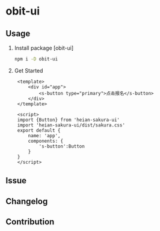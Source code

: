 <!--
 * @Author: 曹捷
 * @Date: 2020-02-26 14:04:18
 * @LastEditors: 曹捷
 * @LastEditTime: 2020-02-26 15:48:41
 * @Description: file content
 -->
# obit-ui

## Usage
1. Install package [obit-ui]
   ```sh
   npm i -D obit-ui
   ```
2. Get Started
   ```vue
    <template>
        <div id="app">
            <s-button type="primary">点击报名</s-button>
        </div>
    </template>

    <script>
    import {Button} from 'heian-sakura-ui'
    import 'heian-sakura-ui/dist/sakura.css'
    export default {
        name: 'app',
        components: {
            's-button':Button
        }
    }
    </script>

   ```
    
## Issue

## Changelog

## Contribution
